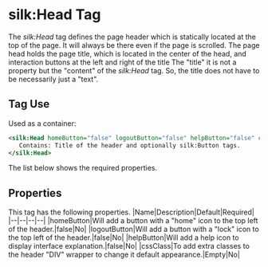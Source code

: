 # silk:Head Tag
The *silk:Head* tag defines the page header which is statically located at the top of the page. It will always be there even if the page is scrolled. The page head holds the page title, which is located in the center of the head, and interaction buttons at the left and right of the title
The "title" it is not a property but the "content" of the *silk:Head* tag. So, the title does not have to be necessarily just a "text".


## Tag Use
Used as a container:
```xml
<silk:Head homeButton="false" logoutButton="false" helpButton="false" cssClass="" >
   Contains: Title of the header and optionally silk:Button tags.
</silk:Head>
```
The list below shows the required properties.

## Properties
This tag has the following properties.
|Name|Description|Default|Required|
|--|--|--|--|
|homeButton|Will add a button with a "home" icon to the top left of the header.|false|No|
|logoutButton|Will add a button with a "lock" icon to the top left of the header.|false|No|
|helpButton|Will add a help icon to display interface explanation.|false|No|
|cssClass|To add extra  classes to the header "DIV" wrapper to change it default appearance.|Empty|No|

